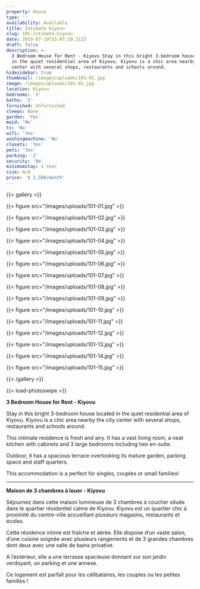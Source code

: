 ```yaml
---
property: House
type: ''
availability: Available
title: Intimate Kiyovu
slug: 101-intimate-kiyovu
date: 2019-07-19T15:07:19.212Z
draft: false
description: >-
  3 Bedroom House for Rent - Kiyovu Stay in this bright 3-bedroom house located
  in the quiet residential area of Kiyovu. Kiyovu is a chic area nearby the city
  center with several shops, restaurants and schools around.
hidesidebar: true
thumbnail: /images/uploads/101-01.jpg
image: /images/uploads/101-01.jpg
location: Kiyovu
bedrooms: '3'
baths: '3'
furnished: Unfurnished
sleeps: None
garden: 'Yes'
maid: 'No'
tv: 'No'
wifi: 'Yes'
washingmachine: 'No'
closets: 'Yes'
pets: 'Yes'
parking: '2'
security: 'No'
minimumstay: 1 Year
size: N/A
price: '$ 1,500/month'
---
```

{{< gallery >}}

{{< figure src="/images/uploads/101-01.jpg" >}}

{{< figure src="/images/uploads/101-02.jpg" >}}

{{< figure src="/images/uploads/101-03.jpg" >}}

{{< figure src="/images/uploads/101-04.jpg" >}}

{{< figure src="/images/uploads/101-05.jpg" >}}

{{< figure src="/images/uploads/101-06.jpg" >}}

{{< figure src="/images/uploads/101-07.jpg" >}}

{{< figure src="/images/uploads/101-08.jpg" >}}

{{< figure src="/images/uploads/101-09.jpg" >}}

{{< figure src="/images/uploads/101-10.jpg" >}}

{{< figure src="/images/uploads/101-11.jpg" >}}

{{< figure src="/images/uploads/101-12.jpg" >}}

{{< figure src="/images/uploads/101-13.jpg" >}}

{{< figure src="/images/uploads/101-14.jpg" >}}

{{< figure src="/images/uploads/101-15.jpg" >}}

{{< /gallery >}}

{{< load-photoswipe >}}

**3 Bedroom House for Rent - Kiyovu**

Stay in this bright 3-bedroom house located in the quiet residential area of Kiyovu. Kiyovu is a chic area nearby the city center with several shops, restaurants and schools around.

This intimate residence is fresh and airy. It has a vast living room, a neat kitchen with cabinets and 3 large bedrooms including two en-suite.

Outdoor, it has a spacious terrace overlooking its mature garden, parking space and staff quarters. 

This accommodation is a perfect for singles, couples or small families!

- - -

**Maison de 3 chambres à louer - Kiyovu**

Séjournez dans cette maison lumineuse de 3 chambres à coucher située dans le quartier résidentiel calme de Kiyovu. Kiyovu est un quartier chic à proximité du centre-ville accueillant plusieurs magasins, restaurants et écoles.

Cette résidence intime est fraîche et aérée. Elle dispose d’un vaste salon, d’une cuisine soignée avec plusieurs rangements et de 3 grandes chambres dont deux avec une salle de bains privative.

A l’extérieur, elle a une terrasse spacieuse donnant sur son jardin verdoyant, un parking et une annexe. 

Ce logement est parfait pour les célibataires, les couples ou les petites familles !
